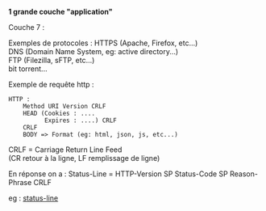 **1 grande couche "application"**  

Couche 7 : 

Exemples de protocoles : HTTPS (Apache, Firefox, etc...)  
DNS (Domain Name System, eg: active directory...)  
FTP (Filezilla, sFTP, etc...)  
bit torrent...  

Exemple de requête http :

    HTTP : 
        Method URI Version CRLF  
        HEAD (Cookies : ....
              Expires : ....) CRLF  
        CRLF
        BODY => Format (eg: html, json, js, etc...)

CRLF = Carriage Return Line Feed   
(CR retour à la ligne, LF remplissage de ligne)  

En réponse on a : Status-Line = HTTP-Version SP Status-Code SP Reason-Phrase CRLF  

eg : [status-line](https://datatracker.ietf.org/doc/html/rfc2616#section-6.1)  



